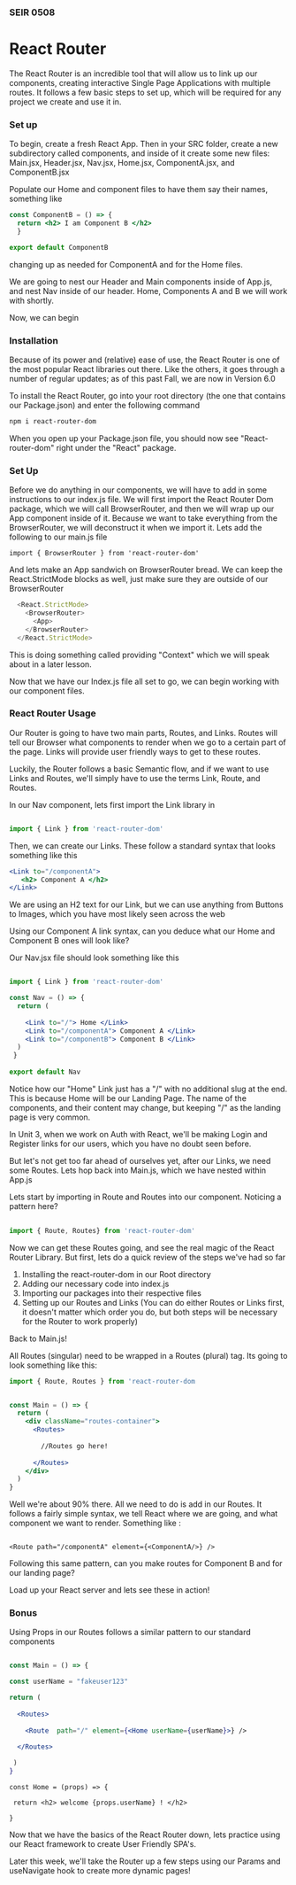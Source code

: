 ### SEIR 0508

# React Router

The React Router is an incredible tool that will allow us to link up our components, creating interactive Single Page Applications with multiple routes.
It follows a few basic steps to set up, which will be required for any project we create and use it in.

### Set up

To begin, create a fresh React App. Then in your SRC folder, create a new subdirectory called components, and inside of it create some new files: 
Main.jsx, Header.jsx, Nav.jsx, Home.jsx, ComponentA.jsx, and ComponentB.jsx

Populate our Home and component files to have them say their names, something like

```jsx
const ComponentB = () => {
  return <h2> I am Component B </h2>
  }

export default ComponentB
```

changing up as needed for ComponentA and for the Home files.

We are going to nest our Header and Main components inside of App.js, and nest Nav inside of our header. Home, Components A and B we will work with shortly. 


Now, we can begin

### Installation

Because of its power and (relative) ease of use, the React Router is one of the most popular React libraries out there. Like the others, it goes through a number of regular updates; as of this past Fall, we are now in Version 6.0

To install the React Router, go into your root directory (the one that contains our Package.json) and enter the following command

```sh
npm i react-router-dom
```

When you open up your Package.json file, you should now see "React-router-dom"  right under the "React" package.

### Set Up

Before we do anything in our components, we will have to add in some instructions to our index.js file. 
We will first import the React Router Dom package, which we will call BrowserRouter, and then we will wrap up our App component inside of it. Because we want to take everything from the BrowserRouter, we will deconstruct it when we import it. Lets add the following to our main.js file

```
import { BrowserRouter } from 'react-router-dom'
```

And lets make an App sandwich on BrowserRouter bread. We can keep the React.StrictMode blocks as well, just make sure they are outside of our BrowserRouter

```main.js
  <React.StrictMode>
    <BrowserRouter>
      <App>
    </BrowserRouter>
  </React.StrictMode>
```

This is doing something called providing "Context" which we will speak about in a later lesson.

Now that we have our Index.js file all set to go, we can begin working with our component files.



### React Router Usage

Our Router is going to have two main parts, Routes, and Links. Routes will tell our Browser what components to render when we go to a certain part of the page. Links will provide user friendly ways to get to these routes.


Luckily, the Router follows a basic Semantic flow, and if we want to use Links and Routes, we'll simply have to use the terms Link, Route, and Routes.


In our Nav component, lets first import the Link library in

```Nav.jsx

import { Link } from 'react-router-dom'

```

Then, we can create our Links. These follow a standard syntax that looks something like this

```jsx
<Link to="/componentA">
   <h2> Component A </h2>
</Link>

```

We are using an H2 text for our Link, but we can use anything from Buttons to Images, which you have most likely seen across the web

Using our Component A link syntax, can you deduce what our Home and Component B ones will look like?


Our Nav.jsx file should look something like this

```jsx

import { Link } from 'react-router-dom'

const Nav = () => {
  return (
  
    <Link to="/"> Home </Link>
    <Link to="/componentA"> Component A </Link>
    <Link to="/componentB"> Component B </Link>
  )
 }
 
export default Nav
```

Notice how our "Home" Link just has a "/" with no additional slug at the end. This is because Home will be our Landing Page. The name of the components, and their content may change, but keeping "/" as the landing page is very common. 

In Unit 3, when we work on Auth with React, we'll be making Login and Register links for our users, which you have no doubt seen before.

But let's not get too far ahead of ourselves yet, after our Links, we need some Routes. Lets hop back into Main.js, which we have nested within App.js


Lets start by importing in Route and Routes into our component. Noticing a pattern here? 

```jsx
 
import { Route, Routes} from 'react-router-dom'

```


Now we can get these Routes going, and see the real magic of the React Router Library. But first, lets do a quick review of the steps we've had so far

1) Installing the react-router-dom in our Root directory
2) Adding our necessary code into index.js
3) Importing our packages into their respective files
4) Setting up our Routes and Links (You can do either Routes or Links first, it doesn't matter which order you do, but both steps will be necessary for the Router to work properly)


Back to Main.js!

All Routes (singular) need to be wrapped in a Routes (plural) tag. Its going to look something like this:

```jsx
import { Route, Routes } from 'react-router-dom


const Main = () => {
  return (
    <div className="routes-container">
      <Routes>
      
        //Routes go here!
      
      </Routes>
    </div>
  )
}

```

Well we're about 90% there. All we need to do is add in our Routes. It follows a fairly simple syntax, we tell React where we are going, and what component we want to render. Something like :


```

<Route path="/componentA" element={<ComponentA/>} />

```
   
Following this same pattern, can you make routes for Component B and for our landing page?


Load up your React server and lets see these in action!


### Bonus

Using Props in our Routes follows a similar pattern to our standard components


```Main.jsx

const Main = () => {

const userName = "fakeuser123"

return (
  
  <Routes>
  
    <Route  path="/" element={<Home userName={userName}>} />
  
  </Routes>

 )
}
```

```
const Home = (props) => {

 return <h2> welcome {props.userName} ! </h2>

}

```

Now that we have the basics of the React Router down, lets practice using our React framework to create User Friendly SPA's.

Later this week, we'll take the Router up a few steps using our Params and useNavigate hook to create more dynamic pages!
